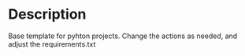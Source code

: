 
# Description 

Base template for pyhton projects.
Change the actions as needed, and adjust the requirements.txt 
